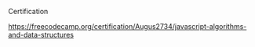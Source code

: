 Certification 

https://freecodecamp.org/certification/Augus2734/javascript-algorithms-and-data-structures 

